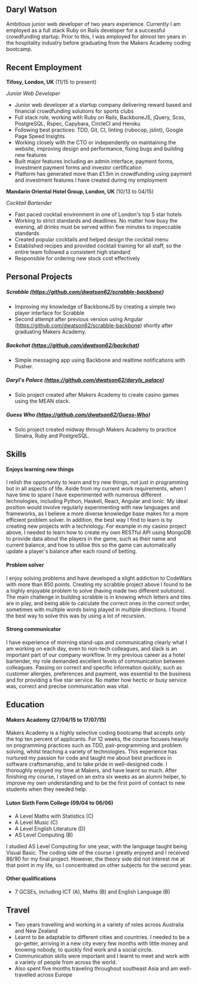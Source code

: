 ## Daryl Watson

Ambitious junior web developer of two years experience. Currently I am employed as a full stack Ruby on Rails developer for a successful crowdfunding startup. Prior to this, I was employed for almost ten years in the hospitality industry before graduating from the Makers Academy coding bootcamp.

## Recent Employment

**Tifosy, London, UK** (11/15 to present) 

*Junior Web Developer* 

- Junior web developer at a startup company delivering reward based and financial crowdfunding solutions for sports clubs
- Full stack role, working with Ruby on Rails, BackboneJS, jQuery, Scss, PostgreSQL, Rspec, Capybara, CircleCI and Heroku
- Following best practices: TDD, Git, CI, linting (rubocop, jslint), Google Page Speed Insights
- Working closely with the CTO or independently on maintaining the website, improving design and performance, fixing bugs and building new features
- Built major features including an admin interface, payment forms, investment payment forms and investor certification
- Platform has generated more than £1.5m in crowdfunding using payment and investment features I have created during my employment

**Mandarin Oriental Hotel Group, London, UK** (10/13 to 04/15) 

*Cocktail Bartender*  

- Fast paced cocktail environment in one of London's top 5 star hotels
- Working to strict standards and deadlines. No matter how busy the evening, all drinks must be served within five minutes to impeccable standards
- Created popular cocktails and helped design the cocktail menu
- Established recipes and provided cocktail training for all staff, so the entire team followed a consistent high standard
- Responsible for ordering new stock cost effectively

## Personal Projects

##### Scrabble (https://github.com/dwatson62/scrabble-backbone)

- Improving my knowledge of BackboneJS by creating a simple two player interface for Scrabble
- Second attempt after previous version using Angular (https://github.com/dwatson62/scrabble-backbone) shortly after graduating Makers Academy.

##### Backchat (https://github.com/dwatson62/backchat)

- Simple messaging app using Backbone and realtime notifications with Pusher.

##### Daryl's Palace (https://github.com/dwatson62/daryls_palace)

- Solo project created after Makers Academy to create casino games using the MEAN stack.

##### Guess Who (https://github.com/dwatson62/Guess-Who)

- Solo project created midway through Makers Academy to practice Sinatra, Ruby and PostgreSQL.

## Skills

#### Enjoys learning new things

I relish the opportunity to learn and try new things, not just in programming but in all aspects of life. Aside from my current work requirements, when I have time to spare I have experimented with numerous different technologies, including Python, Haskell, React, Angular and Ionic. My ideal position would involve regularly experimenting with new languages and frameworks, as I believe a more diverse knowledge base makes for a more efficient problem solver. In addition, the best way I find to learn is by creating new projects with a technology. For example in my casino project above, I needed to learn how to create my own RESTful API using MongoDB to provide data about the players in the game, such as their name and current balance, and how to utilise this so the game can automatically update a player's balance after each round of betting.

#### Problem solver

I enjoy solving problems and have developed a slight addiction to CodeWars with more than 850 points. Creating my scrabble project above I found to be a highly enjoyable problem to solve (having made two different solutions). The main challenge in building scrabble is in knowing which letters and tiles are in play, and being able to calculate the correct ones in the correct order, sometimes with multiple words being played in multiple directions. I found the best way to solve this was by using a lot of recursion.

#### Strong communicator

I have experience of morning stand-ups and communicating clearly what I am working on each day, even to non-tech colleagues, and slack is an important part of our company workflow. In my previous career as a hotel bartender, my role demanded excellent levels of communication between colleagues. Passing on correct and specific information quickly, such as customer allergies, preferences and payment, was essential to the business and for providing a five star service. No matter how hectic or busy service was, correct and precise communication was vital. 

## Education

#### Makers Academy (27/04/15 to 17/07/15)

Makers Academy is a highly selective coding bootcamp that accepts only the top ten percent of applicants. For 12 weeks, the course focuses heavily on programming practices such as TDD, pair-programming and problem solving, whilst teaching a variety of technologies. This experience has nurtured my passion for code and taught me about best practices in software craftsmanship, and to take pride in well-designed code. I thoroughly enjoyed my time at Makers, and have learnt so much. After finishing my course, I stayed on an extra six weeks as an alumni helper, to improve my own understanding and to be the first point of contact to new students when they needed help.

#### Luton Sixth Form College (09/04 to 06/06)

- A Level Maths with Statistics (C)
- A Level Music (C)
- A Level English Literature (D)
- AS Level Computing (B)

I studied AS Level Computing for one year, with the language taught being Visual Basic. The coding side of the course I greatly enjoyed and I received 86/90 for my final project. However, the theory side did not interest me at that point in my life, so I concentrated on other subjects for the second year.

#### Other qualifications

- 7 GCSEs, including ICT (A), Maths (B) and English Language (B)

## Travel

- Two years travelling and working in a variety of roles across Australia and New Zealand
- Learnt to be adaptable to different cities and countries. I needed to be a go-getter, arriving in a new city every few months with little money and knowing nobody, to quickly find work and a social circle. 
- Communication skills were important and I learnt to meet and work with a variety of people from across the world.
- Also spent five months traveling throughout southeast Asia and am well-travelled across Europe
